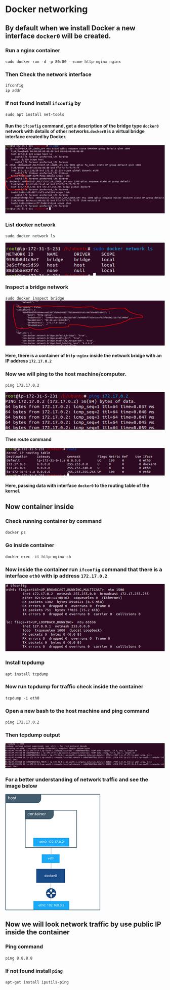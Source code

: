 # Docker networking
## By default when we install Docker a new interface `docker0` will be created.
### Run a nginx container
`sudo docker run -d -p 80:80 --name http-nginx nginx`
### Then Check the network interface
```
ifconfig
ip addr
```
### If not found install `ifconfig` by
`sudo apt install net-tools`
#### Run the `ifconfig` command, get a description of the bridge type `docker0` network with details of other networks.`docker0` is a virtual bridge interface created by Docker.

![ifconfig output](https://raw.githubusercontent.com/aminurbd932/devops-notes/main/docker/2.docker%20networking/images/network-interface.png)

### List docker network 
`sudo docker network ls`

![docker network ls output](https://raw.githubusercontent.com/aminurbd932/devops-notes/main/docker/2.docker%20networking/images/network-list.png)

### Inspect a bridge network
`sudo docker inspect bridge`
![docker inspect bridge output](https://raw.githubusercontent.com/aminurbd932/devops-notes/main/docker/2.docker%20networking/images/container-inside-bridge.png)

#### Here, there is a container of `http-nginx` inside the network bridge with an IP address `172.17.0.2`

### Now we will ping to the host machine/computer.
`ping 172.17.0.2`

![ping output](https://raw.githubusercontent.com/aminurbd932/devops-notes/main/docker/2.docker%20networking/images/ping-host-machine.png)

#### Then route command
![route output](https://raw.githubusercontent.com/aminurbd932/devops-notes/main/docker/2.docker%20networking/images/route.png)

#### Here, passing data with interface `docker0` to the routing table of the kernel.

## Now container inside

### Check running container by command
`docker ps`
### Go inside container
`docker exec -it http-nginx sh`
### Now inside the container run `ifconfig` command that there is a interface `eth0` with ip address `172.17.0.2`

![ifconfig output](https://raw.githubusercontent.com/aminurbd932/devops-notes/main/docker/2.docker%20networking/images/inside-container-interface.png)

### Install tcpdump
`apt install tcpdump`
### Now run tcpdump for traffic check inside the container
`tcpdump -i eth0`
### Open a new bash to the host machine and ping command
`ping 172.17.0.2`
### Then tcpdump output

![tcpdump output](https://raw.githubusercontent.com/aminurbd932/devops-notes/main/docker/2.docker%20networking/images/tcpdump-output-inside-container.png)

### For a better understanding of network traffic and see the image below

![tcpdump output](https://raw.githubusercontent.com/aminurbd932/devops-notes/main/docker/2.docker%20networking/images/bridge-network-works.png)


## Now we will look network traffic by use public IP inside the container

### Ping command
`ping 8.8.8.8`
### If not found install `ping`
`apt-get install iputils-ping`
###
